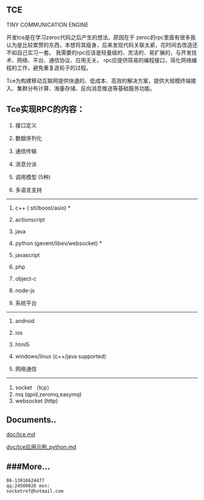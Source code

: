 TCE
--------------
TINY COMMUNICATION ENGINE

开发tce是在学习zeroc代码之后产生的想法，原因在于 zeroc的rpc里面有很多我认为是比较累赘的东西，本想将其瘦身，后来发现代码关联太紧，花时间去改造还不如自己实习一套。
我需要的rpc应该是轻量级的、灵活的、易扩展的，与开发技术、网络、平台、通信协议、应用无关。 rpc应提供简易的编程接口，简化网络编程的工作，避免重复造轮子的过程。

Tce为构建移动互联网提供快速的、低成本、高效的解决方案，提供大规模终端接入、集群分布计算、海量存储、反向消息推送等基础服务功能。


Tce实现RPC的内容：
----------------
 1. 接口定义 
 2. 数据序列化 
 3. 通信传输
 4. 消息分派 
 5. 调用模型 (5种)

1. 多语言支持 
----------------
 1. c++ ( stl/boost/asio) *
 2. actionscript 
 3. java
 4. python (gevent/libev/websocket) *
 5. javascript 
 6. php
 7. object-c
 8. node-js
  
2. 系统平台 
----------------
 1. android
 2. ios
 3. html5 
 4. windows/linux (c++/java supported)
  
3. 网络通信
----------------
 1. socket （tcp）
 2. mq 		(qpid,zeromq,easymq)
 3. websocket  (http)
 

Documents.. 
----------------

 <a href="./doc/tce.md">doc/tce.md</a>
 
 <a href="./doc/tce应用示例_python.md">doc/tce应用示例_python.md</a>


###More...
----------------------------
	86-13916624477 
	qq:24509826 msn: 
	socketref@hotmail.com




